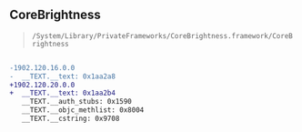 ## CoreBrightness

> `/System/Library/PrivateFrameworks/CoreBrightness.framework/CoreBrightness`

```diff

-1902.120.16.0.0
-  __TEXT.__text: 0x1aa2a8
+1902.120.20.0.0
+  __TEXT.__text: 0x1aa2b4
   __TEXT.__auth_stubs: 0x1590
   __TEXT.__objc_methlist: 0x8004
   __TEXT.__cstring: 0x9708

```
